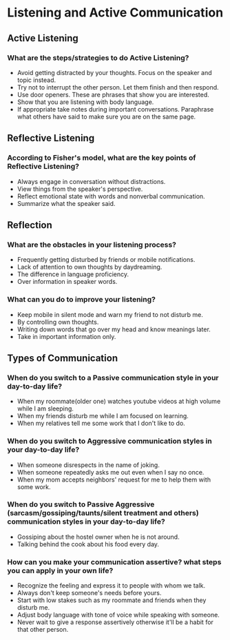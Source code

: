 
# Listening and Active Communication

## Active Listening

### What are the steps/strategies to do Active Listening?
* Avoid getting distracted by your thoughts. Focus on the speaker and topic instead.
* Try not to interrupt the other person. Let them finish and then respond.
* Use door openers. These are phrases that show you are interested.
* Show that you are listening with body language.
* If appropriate take notes during important conversations. Paraphrase what others have said to make sure you are on the same page.

## Reflective Listening

### According to Fisher's model, what are the key points of Reflective Listening?
* Always engage in conversation without distractions.
* View things from the speaker's perspective.
* Reflect emotional state with words and nonverbal communication.
* Summarize what the speaker said.

## Reflection

### What are the obstacles in your listening process?
* Frequently getting disturbed by friends or mobile notifications.
* Lack of attention to own thoughts by daydreaming.
* The difference in language proficiency.
* Over information in speaker words.

### What can you do to improve your listening?
* Keep mobile in silent mode and warn my friend to not disturb me.
* By controlling own thoughts.
* Writing down words that go over my head and know meanings later.
* Take in important information only.

## Types of Communication

### When do you switch to a Passive communication style in your day-to-day life?
* When my roommate(older one) watches youtube videos at high volume while I am sleeping.
* When my friends disturb me while I am focused on learning.
* When my relatives tell me some work that I don't like to do.

### When do you switch to Aggressive communication styles in your day-to-day life?
* When someone disrespects in the name of joking.
* When someone repeatedly asks me out even when I say no once.
* When my mom accepts neighbors' request for me to help them with some work.

### When do you switch to Passive Aggressive (sarcasm/gossiping/taunts/silent treatment and others) communication styles in your day-to-day life?
* Gossiping about the hostel owner when he is not around.
* Talking behind the cook about his food every day.

### How can you make your communication assertive? what steps you can apply in your own life?
* Recognize the feeling and express it to people with whom we talk.
* Always don't keep someone's needs before yours.
* Start with low stakes such as my roommate and friends when they disturb me.
* Adjust body language with tone of voice while speaking with someone.
* Never wait to give a response assertively otherwise it'll be a habit for that other person.

